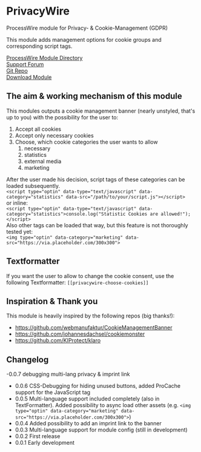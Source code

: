 # PrivacyWire
ProcessWire module for Privacy- &amp; Cookie-Management (GDPR)

This module adds management options for cookie groups and corresponding script tags.

[ProcessWire Module Directory](https://modules.processwire.com/modules/privacy-wire/)   
[Support Forum](https://processwire.com/talk/topic/23118-privacywire-cookie-management-async-external-asset-loading/)  
[Git Repo](https://github.com/blaueQuelle/privacywire/)  
[Download Module](https://github.com/blaueQuelle/privacywire/archive/master.zip)

## The aim & working mechanism of this module

This modules outputs a cookie management banner (nearly unstyled, that's up to you) with the possibility for the user to:
1. Accept all cookies
2. Accept only necessary cookies
3. Choose, which cookie categories the user wants to allow
    1. necessary 
    2. statistics
    3. external media
    4. marketing

After the user made his decision, script tags of these categories can be loaded subsequently.  
```<script type="optin" data-type="text/javascript" data-category="statistics" data-src="/path/to/your/script.js"></script>```  
or inline:  
```<script type="optin" data-type="text/javascript" data-category="statistics">console.log("Statistic Cookies are allowed!");</script>```  
Also other tags can be loaded that way, but this feature is not thoroughly tested yet:  
``<img type="optin" data-category="marketing" data-src="https://via.placeholder.com/300x300">``

## Textformatter
If you want the user to allow to change the cookie consent, use the following Textformatter:
```[[privacywire-choose-cookies]]```

## Inspiration & Thank you
This module is heavily inspired by the following repos (big thanks!):
- https://github.com/webmanufaktur/CookieManagementBanner
- https://github.com/johannesdachsel/cookiemonster
- https://github.com/KIProtect/klaro

## Changelog
-0.0.7 debugging multi-lang privacy & imprint link
- 0.0.6 CSS-Debugging for hiding unused buttons, added ProCache support for the JavaScript tag
- 0.0.5 Multi-language support included completely (also in TextFormatter). Added possibility to async load other assets (e.g. ``<img type="optin" data-category="marketing" data-src="https://via.placeholder.com/300x300">``)
- 0.0.4 Added possibility to add an imprint link to the banner
- 0.0.3 Multi-language support for module config (still in development)
- 0.0.2 First release
- 0.0.1 Early development
